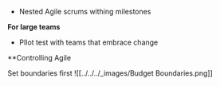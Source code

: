 - Nested Agile scrums withing milestones

**For large teams**
- PIlot test with teams that embrace change

**Controlling Agile

Set boundaries first
![[../../../_images/Budget Boundaries.png]]